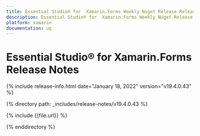 ```yaml
---
title: Essential Studio® for  Xamarin.Forms Weekly Nuget Release Release Notes  
description: Essential Studio® for  Xamarin.Forms Weekly Nuget Release Release Notes  
platform: xamarin
documentation: ug
---
```


# Essential Studio® for  Xamarin.Forms  Release Notes  

{% include release-info.html date="January 18, 2022"  version="v19.4.0.43" %} 

{% directory path: _includes/release-notes/v19.4.0.43 %}

{% include {{file.url}} %}

{% enddirectory %}